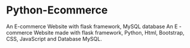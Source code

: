 # Python-Ecommerce
An E-commerce Website with flask framework, MySQL database
An E - commerce Website made with flask framework, Python, Html, Bootstrap, CSS, JavaScript and Database MySQL.
